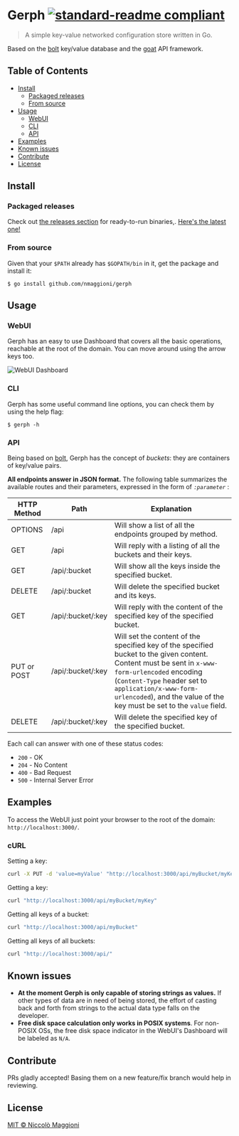 # Gerph [![standard-readme compliant](https://img.shields.io/badge/standard--readme-OK-green.svg?style=flat-square)](https://github.com/RichardLitt/standard-readme)

> A simple key-value networked configuration store written in Go.

Based on the [bolt](https://github.com/boltdb/bolt) key/value database and the [goat](https://github.com/bahlo/goat) API framework.

## Table of Contents

- [Install](#install)
	- [Packaged releases](#packaged-releases)
	- [From source](#from-source)
- [Usage](#usage)
    - [WebUI](#webui)
    - [CLI](#cli)
	- [API](#api)
- [Examples](#examples)
- [Known issues](#known-issues)
- [Contribute](#contribute)
- [License](#license)

## Install

### Packaged releases

Check out [the releases section](https://github.com/nmaggioni/gerph/releases) for ready-to-run binaries,. [Here's the latest one!](https://github.com/nmaggioni/gerph/releases/latest)

### From source

Given that your `$PATH` already has `$GOPATH/bin` in it, get the package and install it:

```
$ go install github.com/nmaggioni/gerph
```

## Usage

### WebUI

Gerph has an easy to use Dashboard that covers all the basic operations, reachable at the root of the domain. You can move around using the arrow keys too.

![WebUI Dashboard](https://raw.githubusercontent.com/nmaggioni/gerph/master/dashboard.png)

### CLI

Gerph has some useful command line options, you can check them by using the help flag:

```
$ gerph -h
```
### API

Being based on [bolt](https://github.com/boltdb/bolt), Gerph has the concept of _buckets_: they are containers of key/value pairs.

**All endpoints answer in JSON format.** The following table summarizes the available routes and their parameters, expressed in the form of _`:parameter`_ :

| HTTP Method | Path | Explanation |
|-------------|------|-------------|
| OPTIONS | /api | Will show a list of all the endpoints grouped by method. |
| GET | /api | Will reply with a listing of all the buckets and their keys. |
| GET | /api/:bucket | Will show all the keys inside the specified bucket. |
| DELETE | /api/:bucket | Will delete the specified bucket and its keys. |
| GET | /api/:bucket/:key | Will reply with the content of the specified key of the specified bucket. |
| PUT or POST | /api/:bucket/:key | Will set the content of the specified key of the specified bucket to the given content. Content must be sent in `x-www-form-urlencoded` encoding (`Content-Type` header set to `application/x-www-form-urlencoded`), and the value of the key must be set to the `value` field.|
| DELETE | /api/:bucket/:key | Will delete the specified key of the specified bucket. |

Each call can answer with one of these status codes:

+ `200` - OK
+ `204` - No Content
+ `400` - Bad Request
+ `500` - Internal Server Error

## Examples

To access the WebUI just point your browser to the root of the domain: `http://localhost:3000/`.

### cURL
Setting a key:

```bash
curl -X PUT -d 'value=myValue' "http://localhost:3000/api/myBucket/myKey"
```

Getting a key:

```bash
curl "http://localhost:3000/api/myBucket/myKey"
```

Getting all keys of a bucket:

```bash
curl "http://localhost:3000/api/myBucket"
```

Getting all keys of all buckets:

```bash
curl "http://localhost:3000/api/"
```

## Known issues

+ **At the moment Gerph is only capable of storing strings as values.** If other types of data are in need of being stored, the effort of casting back and forth from strings to the actual data type falls on the developer.
+ **Free disk space calculation only works in POSIX systems**. For non-POSIX OSs, the free disk space indicator in the WebUI's Dashboard will be labeled as `N/A`.

## Contribute

PRs gladly accepted! Basing them on a new feature/fix branch would help in reviewing.

## License

[MIT © Niccolò Maggioni](https://github.com/nmaggioni/gerph/blob/master/LICENSE)
